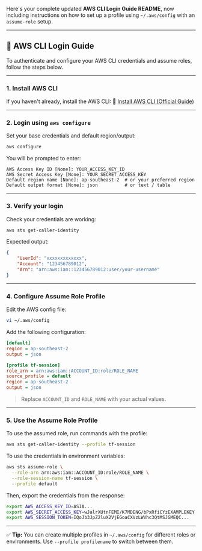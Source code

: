 Here's your complete updated **AWS CLI Login Guide README**, now including instructions on how to set up a profile using `~/.aws/config` with an `assume-role` setup.

---

## 🔐 AWS CLI Login Guide

To authenticate and configure your AWS CLI credentials and assume roles, follow the steps below.

---

### 1. **Install AWS CLI**

If you haven't already, install the AWS CLI:
📎 [Install AWS CLI (Official Guide)](https://docs.aws.amazon.com/cli/latest/userguide/install-cliv2.html)

---

### 2. **Login using `aws configure`**

Set your base credentials and default region/output:

```bash
aws configure
```

You will be prompted to enter:

```
AWS Access Key ID [None]: YOUR_ACCESS_KEY_ID
AWS Secret Access Key [None]: YOUR_SECRET_ACCESS_KEY
Default region name [None]: ap-southeast-2  # or your preferred region
Default output format [None]: json          # or text / table
```

---

### 3. **Verify your login**

Check your credentials are working:

```bash
aws sts get-caller-identity
```

Expected output:

```json
{
    "UserId": "xxxxxxxxxxxxx",
    "Account": "123456789012",
    "Arn": "arn:aws:iam::123456789012:user/your-username"
}
```

---

### 4. **Configure Assume Role Profile**

Edit the AWS config file:

```bash
vi ~/.aws/config
```

Add the following configuration:

```ini
[default]
region = ap-southeast-2
output = json

[profile tf-session]
role_arn = arn:aws:iam::ACCOUNT_ID:role/ROLE_NAME
source_profile = default
region = ap-southeast-2
output = json
```

> Replace `ACCOUNT_ID` and `ROLE_NAME` with your actual values.

---

### 5. **Use the Assume Role Profile**

To use the assumed role, run commands with the profile:

```bash
aws sts get-caller-identity --profile tf-session
```

To use the credentials in environment variables:

```bash
aws sts assume-role \
  --role-arn arn:aws:iam::ACCOUNT_ID:role/ROLE_NAME \
  --role-session-name tf-session \
  --profile default
```

Then, export the credentials from the response:

```bash
export AWS_ACCESS_KEY_ID=ASIA...
export AWS_SECRET_ACCESS_KEY=wJalrXUtnFEMI/K7MDENG/bPxRfiCYzEXAMPLEKEY
export AWS_SESSION_TOKEN=IQoJb3JpZ2luX2VjEGoaCXVzLWVhc3QtMSJGMEQC...
```

---

✅ **Tip:** You can create multiple profiles in `~/.aws/config` for different roles or environments. Use `--profile profilename` to switch between them.
